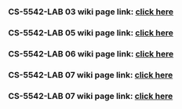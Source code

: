 ### CS-5542-LAB 03 wiki page link: [click here](https://github.com/liuyunl777/CS-5542-LAB/wiki/CS-5542-LAB-03-WIKI-PAGE)
### CS-5542-LAB 05 wiki page link: [click here](https://github.com/liuyunl777/CS-5542-LAB/wiki/CS-5542-LAB-05-WIKI-PAGE)
### CS-5542-LAB 06 wiki page link: [click here](https://github.com/liuyunl777/CS-5542-LAB/wiki/CS-5542-LAB-06-WIKI-PAGE)
### CS-5542-LAB 07 wiki page link: [click here](https://github.com/liuyunl777/CS-5542-LAB/wiki/CS-5542-LAB-07-WIKI-PAGE)
### CS-5542-LAB 07 wiki page link: [click here](https://github.com/liuyunl777/CS-5542-LAB/wiki/CS-5542-LAB-08-WIKI-PAGE)
